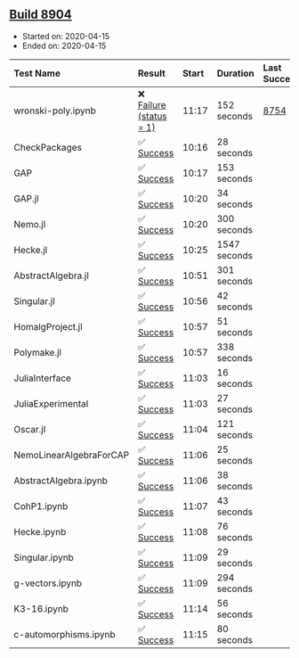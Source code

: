 ## [Build 8904](https://oscarci.mathematik.uni-kl.de/job/oscar/8904/)

* Started on: 2020-04-15
* Ended on: 2020-04-15

| Test Name    | Result | Start | Duration | Last Success | First Failure |
|:-------------|:-------|:------|:---------|:-------------|:--------------|
| wronski-poly.ipynb | ❌ [Failure (status = 1)](https://oscarci.mathematik.uni-kl.de/job/oscar/8904/artifact/logs/build-8904/wronski-poly.ipynb.log) | 11:17 | 152 seconds | [8754](https://oscarci.mathematik.uni-kl.de/job/oscar/8754/) | [8755](https://oscarci.mathematik.uni-kl.de/job/oscar/8755/) |
| CheckPackages | ✅ [Success](https://oscarci.mathematik.uni-kl.de/job/oscar/8904/artifact/logs/build-8904/CheckPackages.log) | 10:16 | 28 seconds |  |  |
| GAP | ✅ [Success](https://oscarci.mathematik.uni-kl.de/job/oscar/8904/artifact/logs/build-8904/GAP.log) | 10:17 | 153 seconds |  |  |
| GAP.jl | ✅ [Success](https://oscarci.mathematik.uni-kl.de/job/oscar/8904/artifact/logs/build-8904/GAP.jl.log) | 10:20 | 34 seconds |  |  |
| Nemo.jl | ✅ [Success](https://oscarci.mathematik.uni-kl.de/job/oscar/8904/artifact/logs/build-8904/Nemo.jl.log) | 10:20 | 300 seconds |  |  |
| Hecke.jl | ✅ [Success](https://oscarci.mathematik.uni-kl.de/job/oscar/8904/artifact/logs/build-8904/Hecke.jl.log) | 10:25 | 1547 seconds |  |  |
| AbstractAlgebra.jl | ✅ [Success](https://oscarci.mathematik.uni-kl.de/job/oscar/8904/artifact/logs/build-8904/AbstractAlgebra.jl.log) | 10:51 | 301 seconds |  |  |
| Singular.jl | ✅ [Success](https://oscarci.mathematik.uni-kl.de/job/oscar/8904/artifact/logs/build-8904/Singular.jl.log) | 10:56 | 42 seconds |  |  |
| HomalgProject.jl | ✅ [Success](https://oscarci.mathematik.uni-kl.de/job/oscar/8904/artifact/logs/build-8904/HomalgProject.jl.log) | 10:57 | 51 seconds |  |  |
| Polymake.jl | ✅ [Success](https://oscarci.mathematik.uni-kl.de/job/oscar/8904/artifact/logs/build-8904/Polymake.jl.log) | 10:57 | 338 seconds |  |  |
| JuliaInterface | ✅ [Success](https://oscarci.mathematik.uni-kl.de/job/oscar/8904/artifact/logs/build-8904/JuliaInterface.log) | 11:03 | 16 seconds |  |  |
| JuliaExperimental | ✅ [Success](https://oscarci.mathematik.uni-kl.de/job/oscar/8904/artifact/logs/build-8904/JuliaExperimental.log) | 11:03 | 27 seconds |  |  |
| Oscar.jl | ✅ [Success](https://oscarci.mathematik.uni-kl.de/job/oscar/8904/artifact/logs/build-8904/Oscar.jl.log) | 11:04 | 121 seconds |  |  |
| NemoLinearAlgebraForCAP | ✅ [Success](https://oscarci.mathematik.uni-kl.de/job/oscar/8904/artifact/logs/build-8904/NemoLinearAlgebraForCAP.log) | 11:06 | 25 seconds |  |  |
| AbstractAlgebra.ipynb | ✅ [Success](https://oscarci.mathematik.uni-kl.de/job/oscar/8904/artifact/logs/build-8904/AbstractAlgebra.ipynb.log) | 11:06 | 38 seconds |  |  |
| CohP1.ipynb | ✅ [Success](https://oscarci.mathematik.uni-kl.de/job/oscar/8904/artifact/logs/build-8904/CohP1.ipynb.log) | 11:07 | 43 seconds |  |  |
| Hecke.ipynb | ✅ [Success](https://oscarci.mathematik.uni-kl.de/job/oscar/8904/artifact/logs/build-8904/Hecke.ipynb.log) | 11:08 | 76 seconds |  |  |
| Singular.ipynb | ✅ [Success](https://oscarci.mathematik.uni-kl.de/job/oscar/8904/artifact/logs/build-8904/Singular.ipynb.log) | 11:09 | 29 seconds |  |  |
| g-vectors.ipynb | ✅ [Success](https://oscarci.mathematik.uni-kl.de/job/oscar/8904/artifact/logs/build-8904/g-vectors.ipynb.log) | 11:09 | 294 seconds |  |  |
| K3-16.ipynb | ✅ [Success](https://oscarci.mathematik.uni-kl.de/job/oscar/8904/artifact/logs/build-8904/K3-16.ipynb.log) | 11:14 | 56 seconds |  |  |
| c-automorphisms.ipynb | ✅ [Success](https://oscarci.mathematik.uni-kl.de/job/oscar/8904/artifact/logs/build-8904/c-automorphisms.ipynb.log) | 11:15 | 80 seconds |  |  |
